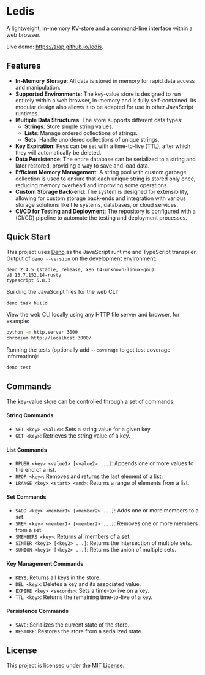 # Ledis

A lightweight, in-memory KV-store and a command-line interface within a web browser.

Live demo: <https://ziap.github.io/ledis>.

## Features

- **In-Memory Storage**: All data is stored in memory for rapid data access and manipulation.
- **Supported Environments**: The key-value store is designed to run entirely within a web browser, in-memory and is fully self-contained. Its modular design also allows it to be adapted for use in other JavaScript runtimes.
- **Multiple Data Structures**: The store supports different data types:
  - **Strings**: Store simple string values.
  - **Lists**: Manage ordered collections of strings.
  - **Sets**: Handle unordered collections of unique strings.
- **Key Expiration**: Keys can be set with a time-to-live (TTL), after which they will automatically be deleted.
- **Data Persistence**: The entire database can be serialized to a string and later restored, providing a way to save and load data.
- **Efficient Memory Management**: A string pool with custom garbage collection is used to ensure that each unique string is stored only once, reducing memory overhead and improving some operations.
- **Custom Storage Back-end**: The system is designed for extensibility, allowing for custom storage back-ends and integration with various storage solutions like file systems, databases, or cloud services.
- **CI/CD for Testing and Deployment**: The repository is configured with a (CI/CD) pipeline to automate the testing and deployment processes.

## Quick Start

This project uses [Deno](https://deno.com/) as the JavaScript runtime and TypeScript transpiler. Output of `deno --version` on the development environment:

```
deno 2.4.5 (stable, release, x86_64-unknown-linux-gnu)
v8 13.7.152.14-rusty
typescript 5.8.3
```

Building the JavaScript files for the web CLI:

```bash
deno task build
```

View the web CLI locally using any HTTP file server and browser, for example:

```bash
python -m http.server 3000
chromium http://localhost:3000/
```

Running the tests (optionally add `--coverage` to get test coverage information):

```bash
deno test
```

## Commands

The key-value store can be controlled through a set of commands:

#### String Commands

- `SET <key> <value>`: Sets a string value for a given key.
- `GET <key>`: Retrieves the string value of a key.

#### List Commands

- `RPUSH <key> <value1> [<value2> ...]`: Appends one or more values to the end of a list.
- `RPOP <key>`: Removes and returns the last element of a list.
- `LRANGE <key> <start> <end>`: Returns a range of elements from a list.

#### Set Commands

- `SADD <key> <member1> [<member2> ...]`: Adds one or more members to a set.
- `SREM <key> <member1> [<member2> ...]`: Removes one or more members from a set.
- `SMEMBERS <key>`: Returns all members of a set.
- `SINTER <key1> [<key2> ...]`: Returns the intersection of multiple sets.
- `SUNION <key1> [<key2> ...]`: Returns the union of multiple sets.

#### Key Management Commands

- `KEYS`: Returns all keys in the store.
- `DEL <key>`: Deletes a key and its associated value.
- `EXPIRE <key> <seconds>`: Sets a time-to-live on a key.
- `TTL <key>`: Returns the remaining time-to-live of a key.

#### Persistence Commands

- `SAVE`: Serializes the current state of the store.
- `RESTORE`: Restores the store from a serialized state.

## License

This project is licensed under the [MIT License](LICENSE).
